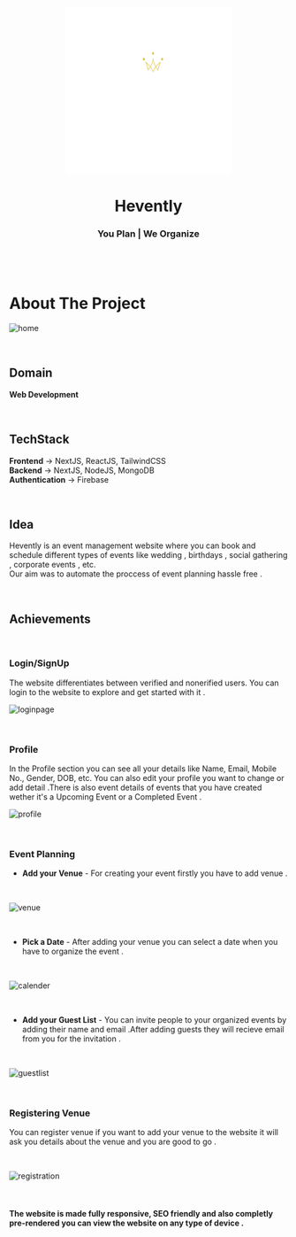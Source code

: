 <!-- PROJECT LOGO -->
<div align="center">
  <a href="https://hevently.vercel.app/">
    <img src="public/logo.png" alt="Logo" width="300" height="300">
  </a>

  <h1 align="center">Hevently</h1>

  <h3 align="center">
    You Plan | We Organize
    <br/>
    <br/>
    <br />
    <br />
  </h3>
</div>


<!-- ABOUT THE PROJECT -->
# About The Project

![home](https://user-images.githubusercontent.com/79051028/148648032-85edcf14-6ef3-44c2-9f23-f2a0f977a951.JPG)

<br/>

## Domain 
 **Web Development** 

 <br/>

## TechStack  
 **Frontend**  -> NextJS, ReactJS, TailwindCSS
 <br/>
  **Backend** -> NextJS, NodeJS, MongoDB 
  <br/>
  **Authentication** -> Firebase
  
  

  <br/>

## Idea 

Hevently is an event management website where you can book and schedule different types of events like wedding , birthdays , social gathering , corporate events , etc.
<br/>
Our aim was to automate the proccess of event planning hassle free .

 <br/>

 ## Achievements 

 <br/>

### Login/SignUp
  The website differentiates between verified and nonerified users. You can login to the website to explore and get started with it .
  <br/>
  
![loginpage](https://user-images.githubusercontent.com/79051028/148648148-532eb01b-e9f3-43fe-b08c-b28936106856.JPG)

  <br/>

### Profile
  In the Profile section you can see all your details like Name, Email, Mobile No.,  Gender, DOB, etc.
  You can also edit your profile you want to change or add detail .There is also event details of events that you have created wether it's a Upcoming Event or a Completed Event .
  <br/>
  
![profile](https://user-images.githubusercontent.com/79051028/148684592-ca5c2f8f-5537-451f-92e1-c7877d195fa6.JPG)




 <br/>

### Event Planning 
- **Add your Venue** - For creating your event firstly you have to add venue .
 <br/>
 
![venue](https://user-images.githubusercontent.com/79051028/148649268-8c20c2f5-7df9-447b-87a7-4bb3c7815a58.JPG)

<br/>

- **Pick a Date** - After adding your venue you can select a date when you have to organize the event .
<br/>

![calender](https://user-images.githubusercontent.com/79051028/148649316-c6e29e38-8a5f-4224-b8e6-1d3804d1055c.JPG)

<br/>

- **Add your Guest List** - You can invite people to your organized events by adding their name and email .After adding guests they will recieve email from you for the invitation .
<br/>

![guestlist](https://user-images.githubusercontent.com/79051028/148649447-e1f556a9-e130-48fa-9350-0379b7e80f1a.JPG)

<br/>

### Registering Venue
You can register venue if you want to add your venue to the website it will ask you details about the venue and you are good to go .

<br/>

![registration](https://user-images.githubusercontent.com/79051028/148684560-679624f4-5bc1-4101-8283-4968e18633cc.JPG)



<br/>


#### The website is made fully responsive, SEO friendly and also completly pre-rendered you can view the website on any type of device .

<br/>
